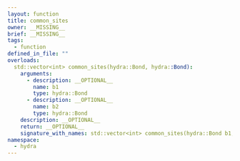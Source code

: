 ```yaml
---
layout: function
title: common_sites
owner: __MISSING__
brief: __MISSING__
tags:
  - function
defined_in_file: ""
overloads:
  std::vector<int> common_sites(hydra::Bond, hydra::Bond):
    arguments:
      - description: __OPTIONAL__
        name: b1
        type: hydra::Bond
      - description: __OPTIONAL__
        name: b2
        type: hydra::Bond
    description: __OPTIONAL__
    return: __OPTIONAL__
    signature_with_names: std::vector<int> common_sites(hydra::Bond b1, hydra::Bond b2)
namespace:
  - hydra
---
```


